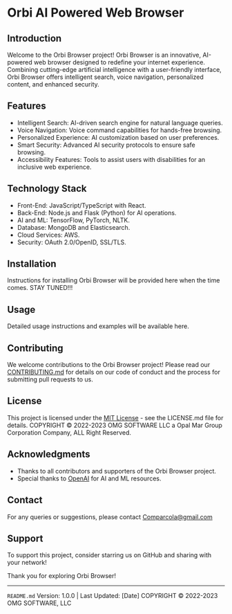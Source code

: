 # Orbi AI Powered Web Browser

## Introduction
Welcome to the Orbi Browser project! Orbi Browser is an innovative, AI-powered web browser designed to redefine your internet experience. Combining cutting-edge artificial intelligence with a user-friendly interface, Orbi Browser offers intelligent search, voice navigation, personalized content, and enhanced security.

## Features
- Intelligent Search: AI-driven search engine for natural language queries.
- Voice Navigation: Voice command capabilities for hands-free browsing.
- Personalized Experience: AI customization based on user preferences.
- Smart Security: Advanced AI security protocols to ensure safe browsing.
- Accessibility Features: Tools to assist users with disabilities for an inclusive web experience.

## Technology Stack
- Front-End: JavaScript/TypeScript with React.
- Back-End: Node.js and Flask (Python) for AI operations.
- AI and ML: TensorFlow, PyTorch, NLTK.
- Database: MongoDB and Elasticsearch.
- Cloud Services: AWS.
- Security: OAuth 2.0/OpenID, SSL/TLS.

## Installation
Instructions for installing Orbi Browser will be provided here when the time comes. STAY TUNED!!!

## Usage
Detailed usage instructions and examples will be available here.

## Contributing
We welcome contributions to the Orbi Browser project! Please read our [CONTRIBUTING.md](CONTRIBUTING.md) for details on our code of conduct and the process for submitting pull requests to us.

## License
This project is licensed under the [MIT License](LICENSE.md) - see the LICENSE.md file for details. COPYRIGHT © 2022-2023 OMG SOFTWARE LLC a Opal Mar Group Corporation Company, ALL Right Reserved. 

## Acknowledgments
- Thanks to all contributors and supporters of the Orbi Browser project.
- Special thanks to [OpenAI](https://openai.com/) for AI and ML resources.

## Contact
For any queries or suggestions, please contact Comparcola@gmail.com 

## Support
To support this project, consider starring us on GitHub and sharing with your network!

Thank you for exploring Orbi Browser!

---

`README.md` Version: 1.0.0 | Last Updated: [Date]  COPYRIGHT © 2022-2023 OMG SOFTWARE, LLC
